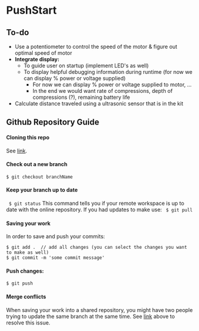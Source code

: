 # PushStart 
## To-do
- Use a potentiometer to control the speed of the motor & figure out optimal speed of motor
- **Integrate display:**
  - To guide user on startup (implement LED's as well)
  - To display helpful debugging information during runtime (for now we can display % power or voltage supplied) 
    - For now we can display % power or voltage supplied to motor, ...
    - In the end we would want rate of compressions, depth of compressions (?), remaining battery life   
- Calculate distance traveled using a ultrasonic sensor that is in the kit


## Github Repository Guide
#### Cloning this repo
See [link](https://docs.github.com/en/github/creating-cloning-and-archiving-repositories/cloning-a-repository#cloning-a-repository-using-the-command-line).

#### Check out a new branch
``` $ git checkout branchName ```

#### Keep your branch up to date
``` $ git status```
This command tells you if your remote workspace is up to date with the online repository. If you had updates to make use:
``` $ git pull```

#### Saving your work
In order to save and push your commits:
```
$ git add .  // add all changes (you can select the changes you want to make as well)
$ git commit -m 'some commit message'
```

#### Push changes:
``` $ git push ```

#### Merge conflicts
When saving your work into a shared repository, you might have two people trying to update the same branch at the same time. See [link](https://docs.github.com/en/github/collaborating-with-issues-and-pull-requests/resolving-a-merge-conflict-on-github) above to resolve this issue. 
